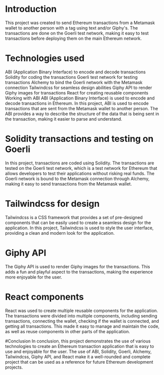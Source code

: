# Introduction
This project was created to send Ethereum transactions from a Metamask wallet to another person with a tag using text and/or Giphy's. The transactions are done on the Goerli test network, making it easy to test transactions before deploying them on the main Ethereum network.

# Technologies used
ABI (Application Binary Interface) to encode and decode transactions
Solidity for coding the transactions
Goerli test network for testing transactions
Alchemy to bind the Goerli network with the Metamask connection
Tailwindcss for seamless design abilities
Giphy API to render Giphy images for transactions
React for creating reusable components 
Working with ABI
ABI (Application Binary Interface) is used to encode and decode transactions in Ethereum. In this project, ABI is used to encode transactions that are sent from the Metamask wallet to another person. The ABI provides a way to describe the structure of the data that is being sent in the transaction, making it easier to parse and understand.

# Solidity transactions and testing on Goerli
In this project, transactions are coded using Solidity. The transactions are tested on the Goerli test network, which is a test network for Ethereum that allows developers to test their applications without risking real funds. The Goerli network is bound to the Metamask connection through Alchemy, making it easy to send transactions from the Metamask wallet.

# Tailwindcss for design
Tailwindcss is a CSS framework that provides a set of pre-designed components that can be easily used to create a seamless design for the application. In this project, Tailwindcss is used to style the user interface, providing a clean and modern look for the application.

# Giphy API
The Giphy API is used to render Giphy images for the transactions. This adds a fun and playful aspect to the transactions, making the experience more enjoyable for the user.

# React components
React was used to create multiple reusable components for the application. The transactions were divided into multiple components, including sending transactions, connecting the wallet, checking if the wallet is connected, and getting all transactions. This made it easy to manage and maintain the code, as well as reuse components in other parts of the application.

#Conclusion
In conclusion, this project demonstrates the use of various technologies to create an Ethereum transaction application that is easy to use and enjoyable for the user. The use of ABI, Solidity, Goerli, Alchemy, Tailwindcss, Giphy API, and React make it a well-rounded and complete project that can be used as a reference for future Ethereum development projects.
